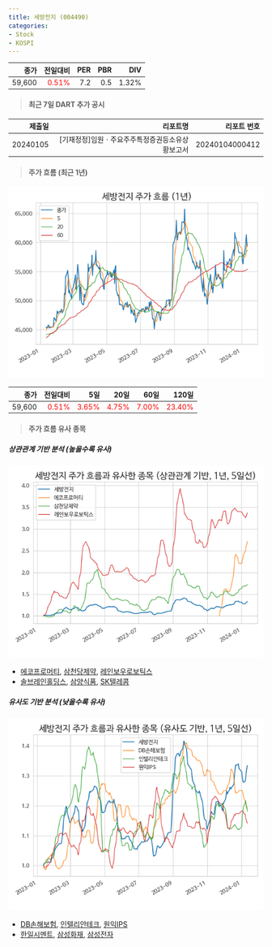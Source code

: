 ```yaml
---
title: 세방전지 (004490)
categories:
- Stock
- KOSPI
---
```


|종가|전일대비|PER|PBR|DIV|
|---:|-------:|--:|--:|--:|
|59,600|<span style="color: red">0.51%</span>|7.2|0.5|1.32%|

<!-- more -->

> #### 최근 7일 DART 추가 공시

|제출일|리포트명|리포트 번호|
|-----:|-------:|----------:|
|20240105|[기재정정]임원ㆍ주요주주특정증권등소유상황보고서|20240104000412|

> #### 주가 흐름 (최근 1년)

![004490](/assets/images/stock/004490.png)

|종가|전일대비|5일|20일|60일|120일|
|---:|-------:|--:|---:|---:|----:|
|59,600|<span style="color: red">0.51%</span>|<span style="color: red">3.65%</span>|<span style="color: red">4.75%</span>|<span style="color: red">7.00%</span>|<span style="color: red">23.40%</span>|

> #### 주가 흐름 유사 종목

##### 상관관계 기반 분석 (높을수록 유사)
![004490](/assets/images/stock/004490_corr.png)
- [에코프로머티](/450080/), [삼천당제약](/000250/), [레인보우로보틱스](/277810/)
- [솔브레인홀딩스](/036830/), [삼양식품](/003230/), [SK텔레콤](/017670/)

##### 유사도 기반 분석 (낮을수록 유사)	
![004490](/assets/images/stock/004490_sim.png)
- [DB손해보험](/005830/), [인텔리안테크](/189300/), [원익IPS](/240810/)
- [한일시멘트](/300720/), [삼성화재](/000810/), [삼성전자](/005930/)